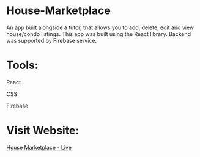 # House-Marketplace

An app built alongside a tutor, that allows you to add, delete, edit and view house/condo listings. This app was built using the React library. Backend was supported by Firebase service.

# Tools:

React

CSS

Firebase

# Visit Website:

[House Marketplace - Live](https://house-marketplace-jet.vercel.app/)
